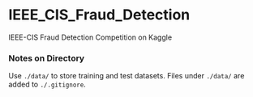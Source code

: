 # IEEE_CIS_Fraud_Detection
IEEE-CIS Fraud Detection Competition on Kaggle

### Notes on Directory
Use `./data/` to store training and test datasets. Files under `./data/` are added to `./.gitignore`.
